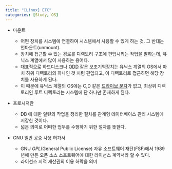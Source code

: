 ```yaml
---
title: "[Linux] ETC"
categories: [Study, OS]
---
```



- 마운트
    - 어떤 장치를 시스템에 연결하여 시스템에서 사용할 수 있게 하는 것. 그 반대는 언마운트(unmount).
    - 장치에 접근할 수 있는 경로를 디렉토리 구조에 편입시키는 작업을 말하는데, 유닉스 계열에서 많이 사용하는 용어다.
    - 대표적으로 하드디스크나 [ODD](https://namu.wiki/w/ODD) 같은 보조기억장치는 유닉스 계열의 OS에서 마치 하위 디렉토리의 하나인 것 처럼 편입되고, 이 디렉토리로 접근하면 해당 장치를 사용하게 된다.
    - 이 때문에 유닉스 계열의 OS에는 C,D 같은 [드라이브 문자](https://namu.wiki/w/%EB%93%9C%EB%9D%BC%EC%9D%B4%EB%B8%8C%20%EB%AC%B8%EC%9E%90)가 없고, 최상위 디렉토리인 루트 디렉토리는 시스템에 단 하나만 존재하게 된다.

- 프로시저란
    - DB 에 대한 일련의 작업을 정리한 절차를 관계형 데이터베이스 관리 시스템에 저장한 것이다.
    - 넓은 의미로 어떠한 업무를 수행하기 위한 절차를 뜻한다.

- GNU 일반 공중 사용 허가서
    - GNU *GPL*(General Public License) 자유 소프트웨어 재단(FSF)에서 1989년에 만든 오픈 소스 소프트웨어에 대한 라이선스 계약서라 할 수 있다.
    - 라이선스 지적 재산권의 이용 허락을 의미